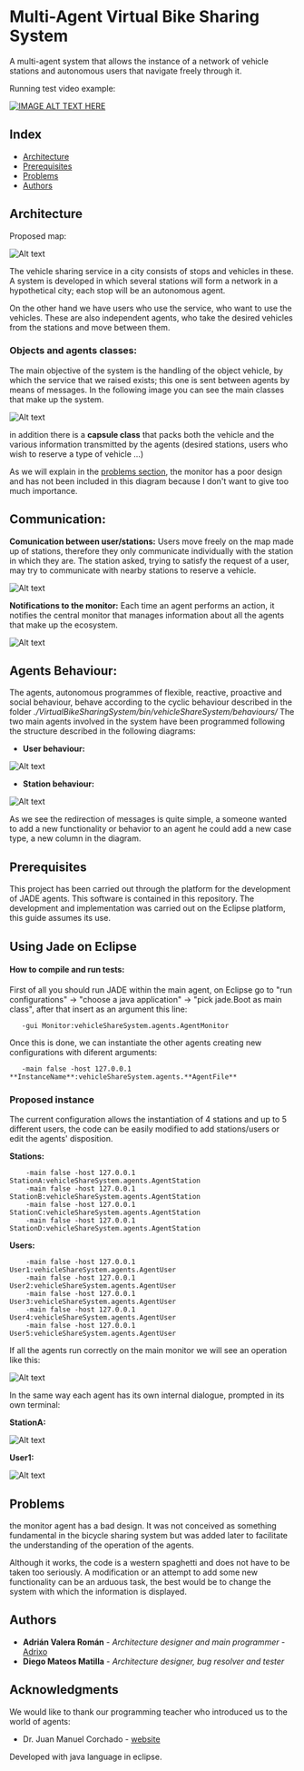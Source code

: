 # Multi-Agent Virtual Bike Sharing System

A multi-agent system that allows the instance of a network of vehicle stations and autonomous users that navigate freely through it.

Running test video example:

[![IMAGE ALT TEXT HERE](https://img.youtube.com/vi/zJhrfXbQmQU/0.jpg)](https://www.youtube.com/watch?v=zJhrfXbQmQU)


## Index

  - [Architecture](#Architecture)
  - [Prerequisites](#Prerequisites)
  - [Problems](#Problems)
  - [Authors](#Authors)


## Architecture ##

Proposed map:

![Alt text](doc/Map.png?raw=true "ClassDiagram")

The vehicle sharing service in a city consists of stops and vehicles in these. A system is developed in which several stations will form a network in a hypothetical city; each stop will be an autonomous agent.

On the other hand we have users who use the service, who want to use the vehicles. These are also independent agents, who take the desired vehicles from the stations and move between them.

### Objects and agents classes:

The main objective of the system is the handling of the object vehicle, by which the service that we raised exists; this one is sent between agents by means of messages. In the following image you can see the main classes that make up the system.

![Alt text](doc/classDiagram.png?raw=true "ClassDiagram")


in addition there is a **capsule class** that packs both the vehicle and the various information transmitted by the agents (desired stations, users who wish to reserve a type of vehicle ...)

As we will explain in the [problems section](#Problems), the monitor has a poor design and has not been included in this diagram because I don't want to give too much importance.


## Communication:

**Comunication between user/stations:**
Users move freely on the map made up of stations, therefore they only communicate individually with the station in which they are. The station asked, trying to satisfy the request of a user, may try to communicate with nearby stations to reserve a vehicle.

![Alt text](doc/communicationUserStation.png?raw=true "Comunication between agents")

**Notifications to the monitor:**
Each time an agent performs an action, it notifies the central monitor that manages information about all the agents that make up the ecosystem.

![Alt text](doc/communicationMonitor.png?raw=true "Comunication with monitor")


## Agents Behaviour:
The agents, autonomous programmes of flexible, reactive, proactive and social behaviour, behave according to the cyclic behaviour described in the folder *./VirtualBikeSharingSystem/bin/vehicleShareSystem/behaviours/*
The two main agents involved in the system have been programmed following the structure described in the following diagrams: 

- **User behaviour:**

![Alt text](doc/userBehaviour.png?raw=true "User Behaviour")

- **Station behaviour:**

![Alt text](doc/stationBehaviour.png?raw=true "Station Behaviour")

As we see the redirection of messages is quite simple, a someone wanted to add a new functionality or behavior to an agent he could add a new case type, a new column in the diagram.


## Prerequisites ##
This project has been carried out through the platform for the development of JADE agents. This software is contained in this repository. The development and implementation was carried out on the Eclipse platform, this guide assumes its use.

## Using Jade on Eclipse ##

#### How to compile and run tests:

First of all you should run JADE within the main agent, on Eclipse go to "run configurations" -> "choose a java application" -> "pick jade.Boot as main class", after that insert as an argument this line:
```
   -gui Monitor:vehicleShareSystem.agents.AgentMonitor 
```

Once this is done, we can instantiate the other agents creating new configurations with diferent arguments: 
```
   -main false -host 127.0.0.1 **InstanceName**:vehicleShareSystem.agents.**AgentFile**
```

### Proposed instance
The current configuration allows the instantiation of 4 stations and up to 5 different users, the code can be easily modified to add stations/users or edit the agents' disposition.

**Stations:**
```
    -main false -host 127.0.0.1 StationA:vehicleShareSystem.agents.AgentStation
    -main false -host 127.0.0.1 StationB:vehicleShareSystem.agents.AgentStation
    -main false -host 127.0.0.1 StationC:vehicleShareSystem.agents.AgentStation
    -main false -host 127.0.0.1 StationD:vehicleShareSystem.agents.AgentStation
```
**Users:**
```
    -main false -host 127.0.0.1 User1:vehicleShareSystem.agents.AgentUser
    -main false -host 127.0.0.1 User2:vehicleShareSystem.agents.AgentUser
    -main false -host 127.0.0.1 User3:vehicleShareSystem.agents.AgentUser
    -main false -host 127.0.0.1 User4:vehicleShareSystem.agents.AgentUser
    -main false -host 127.0.0.1 User5:vehicleShareSystem.agents.AgentUser
```

If all the agents run correctly on the main monitor we will see an operation like this:

![Alt text](doc/monitorExample.png?raw=true "ClassDiagram")

In the same way each agent has its own internal dialogue, prompted in its own terminal:

**StationA:**

![Alt text](doc/stationExample.png?raw=true "ClassDiagram")

**User1:**

![Alt text](doc/userExample.png?raw=true "ClassDiagram")


## Problems ## 

the monitor agent has a bad design. It was not conceived as something fundamental in the bicycle sharing system but was added later to facilitate the understanding of the operation of the agents.

Although it works, the code is a western spaghetti and does not have to be taken too seriously. A modification or an attempt to add some new functionality can be an arduous task, the best would be to change the system with which the information is displayed.


## Authors ## 

* **Adrián Valera Román** - *Architecture designer and main programmer* - [Adrixo](https://github.com/adrixo)
* **Diego Mateos Matilla** - *Architecture designer, bug resolver and tester* 

## Acknowledgments

We would like to thank our programming teacher who introduced us to the world of agents:
* Dr. Juan Manuel Corchado - [website](https://corchado.net/)




Developed with java language in eclipse.
